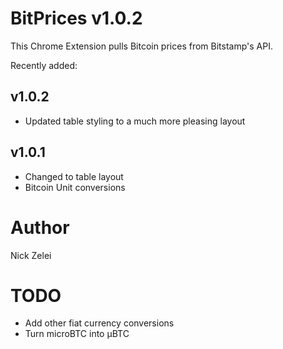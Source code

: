 BitPrices v1.0.2
=============
This Chrome Extension pulls Bitcoin prices from Bitstamp's API.

Recently added:

v1.0.2
-------------
- Updated table styling to a much more pleasing layout

v1.0.1
-------------
- Changed to table layout
- Bitcoin Unit conversions

Author
=============
Nick Zelei

TODO
============
- Add other fiat currency conversions
- Turn microBTC into μBTC